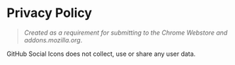 # Privacy Policy

> _Created as a requirement for submitting to the Chrome Webstore and addons.mozilla.org_.

GitHub Social Icons does not collect, use or share any user data.

